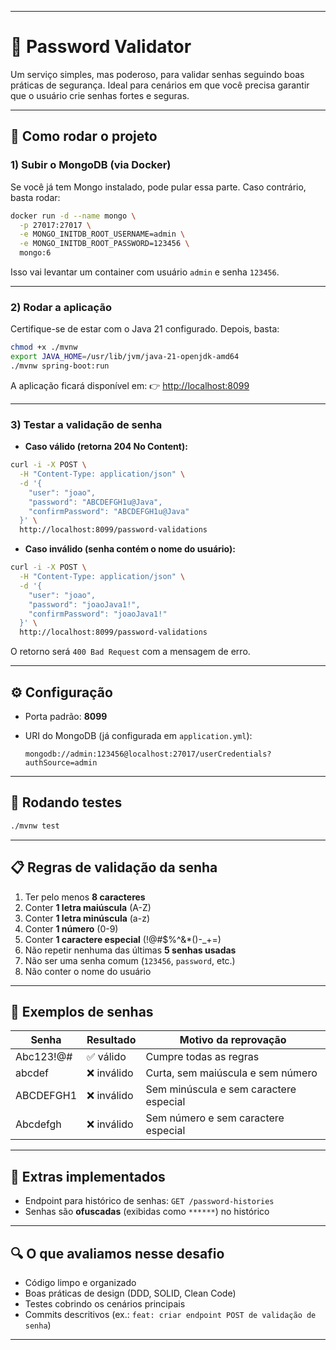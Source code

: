 
---

# 🔐 Password Validator

Um serviço simples, mas poderoso, para validar senhas seguindo boas práticas de segurança.
Ideal para cenários em que você precisa garantir que o usuário crie senhas fortes e seguras.

---

## 🚀 Como rodar o projeto

### 1) Subir o MongoDB (via Docker)

Se você já tem Mongo instalado, pode pular essa parte.
Caso contrário, basta rodar:

```bash
docker run -d --name mongo \
  -p 27017:27017 \
  -e MONGO_INITDB_ROOT_USERNAME=admin \
  -e MONGO_INITDB_ROOT_PASSWORD=123456 \
  mongo:6
```

Isso vai levantar um container com usuário `admin` e senha `123456`.

---

### 2) Rodar a aplicação

Certifique-se de estar com o Java 21 configurado. Depois, basta:

```bash
chmod +x ./mvnw
export JAVA_HOME=/usr/lib/jvm/java-21-openjdk-amd64
./mvnw spring-boot:run
```

A aplicação ficará disponível em:
👉 [http://localhost:8099](http://localhost:8099)

---

### 3) Testar a validação de senha

* **Caso válido (retorna 204 No Content):**

```bash
curl -i -X POST \
  -H "Content-Type: application/json" \
  -d '{
    "user": "joao",
    "password": "ABCDEFGH1u@Java",
    "confirmPassword": "ABCDEFGH1u@Java"
  }' \
  http://localhost:8099/password-validations
```

* **Caso inválido (senha contém o nome do usuário):**

```bash
curl -i -X POST \
  -H "Content-Type: application/json" \
  -d '{
    "user": "joao",
    "password": "joaoJava1!",
    "confirmPassword": "joaoJava1!"
  }' \
  http://localhost:8099/password-validations
```

O retorno será `400 Bad Request` com a mensagem de erro.

---

## ⚙️ Configuração

* Porta padrão: **8099**
* URI do MongoDB (já configurada em `application.yml`):

  ```
  mongodb://admin:123456@localhost:27017/userCredentials?authSource=admin
  ```

---

## 🧪 Rodando testes

```bash
./mvnw test
```

---

## 📋 Regras de validação da senha

1. Ter pelo menos **8 caracteres**
2. Conter **1 letra maiúscula** (A-Z)
3. Conter **1 letra minúscula** (a-z)
4. Conter **1 número** (0-9)
5. Conter **1 caractere especial** (!@#\$%^&\*()-\_+=)
6. Não repetir nenhuma das últimas **5 senhas usadas**
7. Não ser uma senha comum (`123456`, `password`, etc.)
8. Não conter o nome do usuário

---

## 🔎 Exemplos de senhas

| Senha     | Resultado  | Motivo da reprovação                   |
| --------- | ---------- | -------------------------------------- |
| Abc123!@# | ✅ válido   | Cumpre todas as regras                 |
| abcdef    | ❌ inválido | Curta, sem maiúscula e sem número      |
| ABCDEFGH1 | ❌ inválido | Sem minúscula e sem caractere especial |
| Abcdefgh  | ❌ inválido | Sem número e sem caractere especial    |

---

## 🌟 Extras implementados

* Endpoint para histórico de senhas: `GET /password-histories`
* Senhas são **ofuscadas** (exibidas como `******`) no histórico

---

## 🔍 O que avaliamos nesse desafio

* Código limpo e organizado
* Boas práticas de design (DDD, SOLID, Clean Code)
* Testes cobrindo os cenários principais
* Commits descritivos (ex.: `feat: criar endpoint POST de validação de senha`)

---
